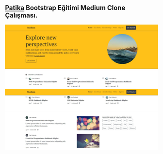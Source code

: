 ## [Patika](https://www.patika.dev) Bootstrap Eğitimi Medium Clone Çalışması.
![Project Image-1](images/project-image-1.jpg)
![Project Image-2](images/project-image-2.jpg)